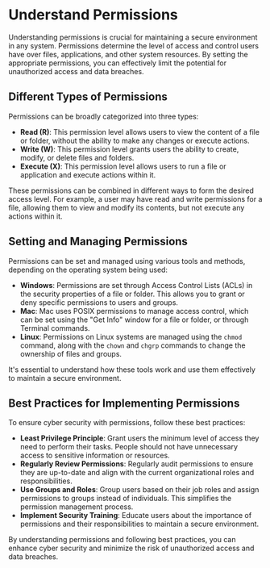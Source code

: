 # Understand Permissions

Understanding permissions is crucial for maintaining a secure environment in any system. Permissions determine the level of access and control users have over files, applications, and other system resources. By setting the appropriate permissions, you can effectively limit the potential for unauthorized access and data breaches.

## Different Types of Permissions

Permissions can be broadly categorized into three types:

- **Read (R)**: This permission level allows users to view the content of a file or folder, without the ability to make any changes or execute actions.
- **Write (W)**: This permission level grants users the ability to create, modify, or delete files and folders.
- **Execute (X)**: This permission level allows users to run a file or application and execute actions within it.

These permissions can be combined in different ways to form the desired access level. For example, a user may have read and write permissions for a file, allowing them to view and modify its contents, but not execute any actions within it.

## Setting and Managing Permissions

Permissions can be set and managed using various tools and methods, depending on the operating system being used:

- **Windows**: Permissions are set through Access Control Lists (ACLs) in the security properties of a file or folder. This allows you to grant or deny specific permissions to users and groups.
- **Mac**: Mac uses POSIX permissions to manage access control, which can be set using the "Get Info" window for a file or folder, or through Terminal commands.
- **Linux**: Permissions on Linux systems are managed using the `chmod` command, along with the `chown` and `chgrp` commands to change the ownership of files and groups.

It's essential to understand how these tools work and use them effectively to maintain a secure environment.

## Best Practices for Implementing Permissions

To ensure cyber security with permissions, follow these best practices:

- **Least Privilege Principle**: Grant users the minimum level of access they need to perform their tasks. People should not have unnecessary access to sensitive information or resources.
- **Regularly Review Permissions**: Regularly audit permissions to ensure they are up-to-date and align with the current organizational roles and responsibilities.
- **Use Groups and Roles**: Group users based on their job roles and assign permissions to groups instead of individuals. This simplifies the permission management process.
- **Implement Security Training**: Educate users about the importance of permissions and their responsibilities to maintain a secure environment.

By understanding permissions and following best practices, you can enhance cyber security and minimize the risk of unauthorized access and data breaches.